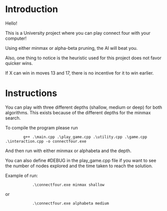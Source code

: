 # Introduction

Hello!

This is a University project where you can play connect four with your computer!

Using either minmax or alpha-beta pruning, the AI will beat you.

Also, one thing to notice is the heuristic used for this project does not favor quicker wins.

If X can win in moves 13 and 17, there is no incentive for it to win earlier.

# Instructions

You can play with three different depths (shallow, medium or deep) for both algorithms. This exists because of the different depths for the minmax search.

To compile the program please run

            g++ .\main.cpp .\play_game.cpp .\utility.cpp .\game.cpp .\interaction.cpp -o connectfour.exe

And then run with either minmax or alphabeta and the depth.

You can also define #DEBUG in the play_game.cpp file if you want to see the number of nodes explored and the time taken to reach the solution. 

Example of run:

                .\connectfour.exe minmax shallow

or

                .\connectfour.exe alphabeta medium